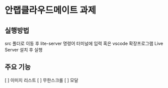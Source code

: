 # 안랩클라우드메이트 과제

## 실행방법
src 폴더로 이동 후 lite-server 명령어 터미널에 입력
혹은 
vscode 확장프로그램 Live Server 설치 후 실행

## 주요 기능
[ ] 이미지 리스트
[ ] 무한스크롤
[ ] 모달